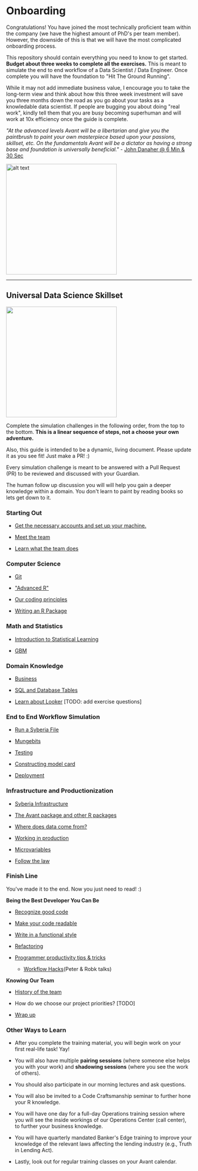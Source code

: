 # Onboarding

Congratulations! You have joined the most technically proficient team within the company (we have the highest amount of PhD's per team member).
However, the downside of this is that we will have the most complicated onboarding process.

This repository should contain everything you need to know to get started.  **Budget about three weeks to complete all the exercises.**
This is meant to simulate the end to end workflow of a Data Scientist / Data Engineer. Once complete you will have the foundation to "Hit The Ground Running". 

While it may not add immediate business value, I encourage you to take the long-term view and think about how this three week investment will save you three months down the road as you go about your tasks as a knowledable data scientist.  If people are bugging you about doing "real work", kindly tell them that you are busy becoming superhuman and will work at 10x efficiency once the guide is complete.

*"At the advanced levels Avant will be a libertarian and give you the paintbrush to paint your own masterpiece based upon your passions, skillset, etc.
  On the fundamentals Avant will be a dictator as having a strong base and foundation is universally beneficial."* - [John Danaher @ 6 Min & 30 Sec](https://youtu.be/SpLKrhwGavU?t=390)

<img src="https://upload.wikimedia.org/wikipedia/commons/7/79/AC97-0295-13_a.jpeg" alt="alt text" width="300" height="300">

***

## Universal Data Science Skillset

<img src="http://www.ibm.com/developerworks/library/os-datascience/figure1.png" width="300" height="300">

Complete the simulation challenges in the following order, from the top to the bottom. **This is a linear sequence of steps, not a choose your own adventure.**

Also, this guide is intended to be a dynamic, living document.  Please update it as you see fit!  Just make a PR! :)

Every simulation challenge is meant to be answered with a Pull Request (PR) to be reviewed and discussed with your Guardian. 

The human follow up discussion you will will help you gain a deeper knowledge within a domain. You don't learn to paint by reading books so lets get down to it.


### Starting Out

* [Get the necessary accounts and set up your machine.](simulations/setup/README.md)    

* [Meet the team](https://github.com/avantcredit/avant-analytics/wiki/Bio-Page)

* [Learn what the team does](simulations/team/README.md)


### Computer Science 

* [Git](simulations/setup/git.md)

* ["Advanced R"](simulations/programming/R_simulation_challenge.md)

* [Our coding principles](simulations/programming/code_principles.md)

* [Writing an R Package](simulations/programming/R_package.md)


### Math and Statistics 

* [Introduction to Statistical Learning](simulations/mathematical/isl.md)

* [GBM](simulations/mathematical/gbm/readme.md)


### Domain Knowledge

* [Business](simulations/domain_knowledge/business)

* [SQL and Database Tables](simulations/domain_knowledge/database_tables/readme.md)

* [Learn about Looker](http://www.looker.com/docs/video-library/exploring-data) [TODO: add exercise questions]


### End to End Workflow Simulation 

* [Run a Syberia File](simulations/running_syberia_file/README.md)

* [Mungebits](simulations/mungebits/readme.md)

* [Testing](simulations/testing/readme.md)

* [Constructing model card](simulations/modelcard/readme.md)

* [Deployment](simulations/deployment/readme.md)


### Infrastructure and Productionization

* [Syberia Infrastructure](simulations/infrastructure/readme.md)

* [The Avant package and other R packages](simulations/infrastructure/packages.md)

* [Where does data come from?](simulations/infrastructure/data.md)

* [Working in production](simulations/infrastructure/production.md)

* [Microvariables](simulations/microvariables/readme.md)

* [Follow the law](simulations/follow_the_rules)


### Finish Line

You've made it to the end.  Now you just need to read! :)

**Being the Best Developer You Can Be**

* [Recognize good code](http://engineering.intenthq.com/2015/03/what-is-good-code-a-scientific-definition/)

* [Make your code readable](https://gist.github.com/peterhurford/3ad9f48071bd2665a8af)

* [Write in a functional style](http://maryrosecook.com/blog/post/a-practical-introduction-to-functional-programming)

* [Refactoring](simulations/programming/refactoring.md)

* [Programmer productivity tips & tricks](https://github.com/avantcredit/avant-analytics/wiki/Programmer-Tips-&-Tricks)
  * [Workflow Hacks](https://github.com/avantcredit/talks)(Peter & Robk talks)

**Knowing Our Team**

* [History of the team](simulations/history/readme.md)

* How do we choose our project priorities? [TODO]

* [Wrap up](simulations/wrap_up/readme.md)


### Other Ways to Learn 

* After you complete the training material, you will begin work on your first real-life task!  Yay!

* You will also have multiple **pairing sessions** (where someone else helps you with your work) and **shadowing sessions** (where you see the work of others).

* You should also participate in our morning lectures and ask questions.

* You will also be invited to a Code Craftsmanship seminar to further hone your R knowledge.

* You will have one day for a full-day Operations training session where you will see the inside workings of our Operations Center (call center), to further your business knowledge.

* You will have quarterly mandated Banker's Edge training to improve your knowledge of the relevant laws affecting the lending industry (e.g., Truth in Lending Act).

* Lastly, look out for regular training classes on your Avant calendar.
